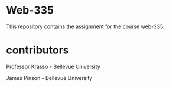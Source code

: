 # Web-335
This repository contains the assignment for the course web-335.

# contributors
Professor Krasso - Bellevue University

James Pinson - Bellevue University
